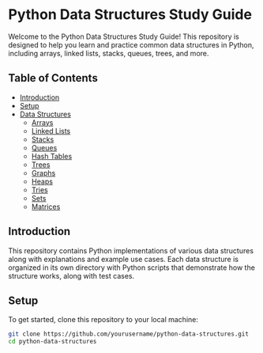 # Python Data Structures Study Guide

Welcome to the Python Data Structures Study Guide! This repository is designed to help you learn and practice common data structures in Python, including arrays, linked lists, stacks, queues, trees, and more.

## Table of Contents

- [Introduction](#introduction)
- [Setup](#setup)
- [Data Structures](#data-structures)
  - [Arrays](#arrays)
  - [Linked Lists](#linked-lists)
  - [Stacks](#stacks)
  - [Queues](#queues)
  - [Hash Tables](#hash-tables)
  - [Trees](#trees)
  - [Graphs](#graphs)
  - [Heaps](#heaps)
  - [Tries](#tries)
  - [Sets](#sets)
  - [Matrices](#matrices)

## Introduction

This repository contains Python implementations of various data structures along with explanations and example use cases. Each data structure is organized in its own directory with Python scripts that demonstrate how the structure works, along with test cases.

## Setup

To get started, clone this repository to your local machine:

```bash
git clone https://github.com/yourusername/python-data-structures.git
cd python-data-structures
